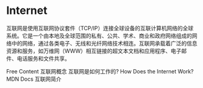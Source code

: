 # Internet

互联网是使用互联网协议套件（TCP/IP）连接全球设备的互联计算机网络的全球系统。它是一个由本地及全球范围的私有、公共、学术、商业和政府网络组成的网络中的网络，通过各类电子、无线和光纤网络技术相连。互联网承载着广泛的信息资源和服务，如万维网（WWW）相互链接的超文本文档和应用程序、电子邮件、电话服务和文件共享。

<ResourceGroupTitle>Free Content</ResourceGroupTitle>
<BadgeLink colorScheme='yellow' badgeText='Read' href='https://zh.m.wikipedia.org/zh-hans/%E4%BA%92%E8%81%94%E7%BD%91'>互联网概念</BadgeLink>
<BadgeLink colorScheme='yellow' badgeText='Read' href='https://developer.mozilla.org/zh-CN/docs/Learn/Common_questions/How_does_the_Internet_work'>互联网是如何工作的?</BadgeLink>
<BadgeLink colorScheme='yellow' badgeText='Read' href='http://web.stanford.edu/class/msande91si/www-spr04/readings/week1/InternetWhitepaper.htm'>How Does the Internet Work? MDN Docs</BadgeLink>
<BadgeLink colorScheme='yellow' badgeText='Read' href='/guides/what-is-internet'>互联网简介</BadgeLink>
<!-- <BadgeLink badgeText='Watch' href='https://www.youtube.com/watch?v=TNQsmPf24go'>How does the Internet work?</BadgeLink>
<BadgeLink badgeText='Watch' href='https://www.youtube.com/watch?v=7_LPdttKXPc'>How the Internet Works in 5 Minutes</BadgeLink> -->

